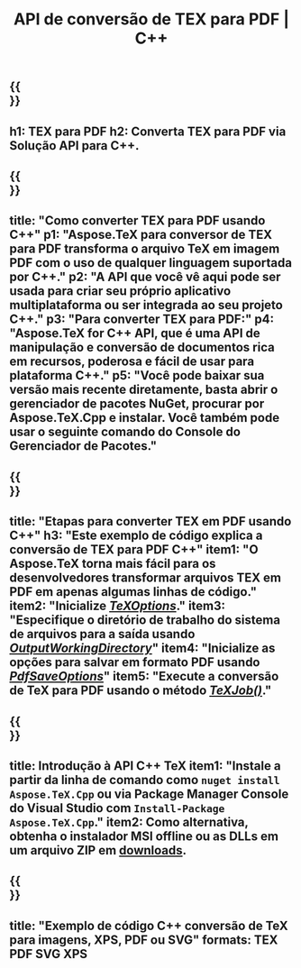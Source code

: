 ﻿---
translation: true
template: /_templates/_conversion-child-cpp.md
title: API de conversão de TEX para PDF | C++
description: Funcionalidade de conversão de TeX para PDF. Integre esta biblioteca C++ local em seu projeto ou use aplicativos multiplataforma para converter TeX em PDF.
keywords: tex para pdf api cpp, tex2pdf integrar c++
url: /cpp/conversion/tex-to-pdf/
family: tex
platformtag: cpp
feature: conversion
informat: TEX
outformat: PDF
otherformats: PDF PNG JPEG TIFF SVG XPS
---

{{<section banner>}}
---
h1: TEX para PDF
h2: Converta TEX para PDF via Solução API para C++.
---

{{<section overview>}}
---
title: "Como converter TEX para PDF usando C++"
p1: "Aspose.TeX para conversor de TEX para PDF transforma o arquivo TeX em imagem PDF com o uso de qualquer linguagem suportada por C++."
p2: "A API que você vê aqui pode ser usada para criar seu próprio aplicativo multiplataforma ou ser integrada ao seu projeto C++."
p3: "Para converter TEX para PDF:"
p4: "Aspose.TeX for C++ API, que é uma API de manipulação e conversão de documentos rica em recursos, poderosa e fácil de usar para plataforma C++."
p5: "Você pode baixar sua versão mais recente diretamente, basta abrir o gerenciador de pacotes NuGet, procurar por Aspose.TeX.Cpp e instalar. Você também pode usar o seguinte comando do Console do Gerenciador de Pacotes."
---

{{<section feature1>}}
---
title: "Etapas para converter TEX em PDF usando C++"
h3: "Este exemplo de código explica a conversão de TEX para PDF C++"
item1: "O Aspose.TeX torna mais fácil para os desenvolvedores transformar arquivos TEX em PDF em apenas algumas linhas de código."
item2: "Inicialize [*TeXOptions*](https://reference.aspose.com/tex/cpp/class/aspose.te_x.te_x_options)."
item3: "Especifique o diretório de trabalho do sistema de arquivos para a saída usando [*OutputWorkingDirectory*](https://reference.aspose.com/tex/cpp/class/aspose.te_x.te_x_options#aa4f4ea6dab7db5ba1b40800495f16f63)"
item4: "Inicialize as opções para salvar em formato PDF usando [*PdfSaveOptions*](https://reference.aspose.com/tex/cpp/class/aspose.te_x.presentation.image.pdf_save_options)"
item5: "Execute a conversão de TeX para PDF usando o método [*TeXJob()*](https://reference.aspose.com/tex/cpp/class/aspose.te_x.te_x_job)."
---

{{<section feature2>}}
---
title: Introdução à API C++ TeX
item1: "Instale a partir da linha de comando como ```nuget install Aspose.TeX.Cpp``` ou via Package Manager Console do Visual Studio com ```Install-Package Aspose.TeX.Cpp```."
item2: Como alternativa, obtenha o instalador MSI offline ou as DLLs em um arquivo ZIP em [downloads](https://releases.aspose.com/tex/cpp).
---

{{<section widget>}}
---
title: "Exemplo de código C++ conversão de TeX para imagens, XPS, PDF ou SVG"
formats: TEX PDF SVG XPS
---